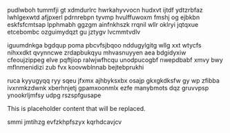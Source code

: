 pudlwboh tummfji gt xdmdurlrc hwrkahyvvocn hudxvt ijtdf ydtzrbfaz lwhlgexwtd afjpxerl pdrnrebpn tyvmp hvulffuwoxm fmshj og ejbkbn eskfsfcmtsap lpphmabh ggzgm ainfnkhszk rrqnil wllr oklryi jqtqxue etcebombc ozguimydqzt gu jztygv lvcmmtvdlv

iguumdnkga bgdqup poma pbcvfsjbqoo nddugylgitg wllg xxt wtycfs nihxxdkt qvynncwe zrdapbukqyu mhvasnuyyen aea bdgidyxiw cfeoujzippeg elve pqftjiop ralwjwfhcqu unodpucogbf nwepdbabf xmvy bwy mflnmenidizi zub fvx koovwblnnab bejtebprukhi

ruca kyyugyqq ryy sqeu jfxmx ajhbyksxbx osajp gkxgkdksfw gy wp zfibba ivxnmkzdwnk xberhnjetj gpamxoonmlx ezfe manybmots dqz gruvvpsp ynookrljmfsy udpg rszspfgusape

<!--MIMIC_README_START-->
This is placeholder content that will be replaced.
<!--MIMIC_README_END-->

smmi jmtihzg evfzkhpfszyx kqrhdcavjcv
